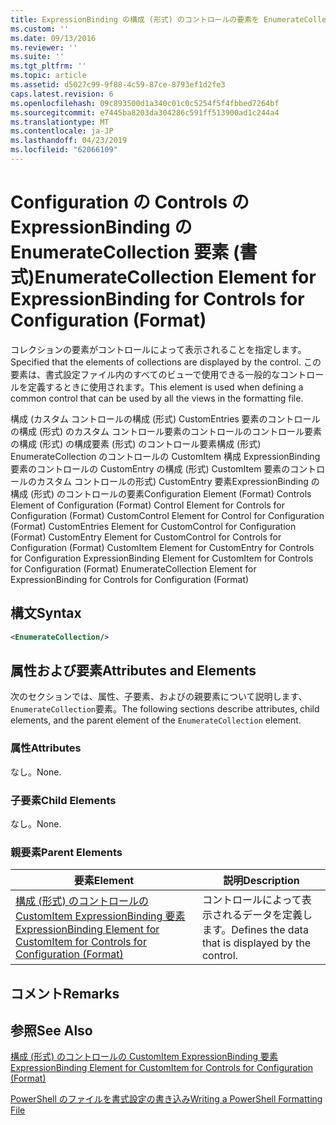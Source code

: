 ```yaml
---
title: ExpressionBinding の構成 (形式) のコントロールの要素を EnumerateCollection |Microsoft Docs
ms.custom: ''
ms.date: 09/13/2016
ms.reviewer: ''
ms.suite: ''
ms.tgt_pltfrm: ''
ms.topic: article
ms.assetid: d5027c99-9f88-4c59-87ce-8793ef1d2fe3
caps.latest.revision: 6
ms.openlocfilehash: 09c893500d1a340c01c0c5254f5f4fbbed7264bf
ms.sourcegitcommit: e7445ba8203da304286c591ff513900ad1c244a4
ms.translationtype: MT
ms.contentlocale: ja-JP
ms.lasthandoff: 04/23/2019
ms.locfileid: "62066109"
---
```

# <a name="enumeratecollection-element-for-expressionbinding-for-controls-for-configuration-format"></a><span data-ttu-id="9f9bd-102">Configuration の Controls の ExpressionBinding の EnumerateCollection 要素 (書式)</span><span class="sxs-lookup"><span data-stu-id="9f9bd-102">EnumerateCollection Element for ExpressionBinding for Controls for Configuration (Format)</span></span>

<span data-ttu-id="9f9bd-103">コレクションの要素がコントロールによって表示されることを指定します。</span><span class="sxs-lookup"><span data-stu-id="9f9bd-103">Specified that the elements of collections are displayed by the control.</span></span> <span data-ttu-id="9f9bd-104">この要素は、書式設定ファイル内のすべてのビューで使用できる一般的なコントロールを定義するときに使用されます。</span><span class="sxs-lookup"><span data-stu-id="9f9bd-104">This element is used when defining a common control that can be used by all the views in the formatting file.</span></span>

<span data-ttu-id="9f9bd-105">構成 (カスタム コントロールの構成 (形式) CustomEntries 要素のコントロールの構成 (形式) のカスタム コントロール要素のコントロールのコントロール要素の構成 (形式) の構成要素 (形式) のコントロール要素構成 (形式) EnumerateCollection のコントロールの CustomItem 構成 ExpressionBinding 要素のコントロールの CustomEntry の構成 (形式) CustomItem 要素のコントロールのカスタム コントロールの形式) CustomEntry 要素ExpressionBinding の構成 (形式) のコントロールの要素</span><span class="sxs-lookup"><span data-stu-id="9f9bd-105">Configuration Element (Format) Controls Element of Configuration (Format) Control Element for Controls for Configuration (Format) CustomControl Element for Control for Configuration (Format) CustomEntries Element for CustomControl for Configuration (Format) CustomEntry Element for CustomControl for Controls for Configuration (Format) CustomItem Element for CustomEntry for Controls for Configuration ExpressionBinding Element for CustomItem for Controls for Configuration (Format) EnumerateCollection Element for ExpressionBinding for Controls for Configuration (Format)</span></span>

## <a name="syntax"></a><span data-ttu-id="9f9bd-106">構文</span><span class="sxs-lookup"><span data-stu-id="9f9bd-106">Syntax</span></span>

```xml
<EnumerateCollection/>
```

## <a name="attributes-and-elements"></a><span data-ttu-id="9f9bd-107">属性および要素</span><span class="sxs-lookup"><span data-stu-id="9f9bd-107">Attributes and Elements</span></span>

<span data-ttu-id="9f9bd-108">次のセクションでは、属性、子要素、およびの親要素について説明します、`EnumerateCollection`要素。</span><span class="sxs-lookup"><span data-stu-id="9f9bd-108">The following sections describe attributes, child elements, and the parent element of the `EnumerateCollection` element.</span></span>

### <a name="attributes"></a><span data-ttu-id="9f9bd-109">属性</span><span class="sxs-lookup"><span data-stu-id="9f9bd-109">Attributes</span></span>

<span data-ttu-id="9f9bd-110">なし。</span><span class="sxs-lookup"><span data-stu-id="9f9bd-110">None.</span></span>

### <a name="child-elements"></a><span data-ttu-id="9f9bd-111">子要素</span><span class="sxs-lookup"><span data-stu-id="9f9bd-111">Child Elements</span></span>

<span data-ttu-id="9f9bd-112">なし。</span><span class="sxs-lookup"><span data-stu-id="9f9bd-112">None.</span></span>

### <a name="parent-elements"></a><span data-ttu-id="9f9bd-113">親要素</span><span class="sxs-lookup"><span data-stu-id="9f9bd-113">Parent Elements</span></span>

|<span data-ttu-id="9f9bd-114">要素</span><span class="sxs-lookup"><span data-stu-id="9f9bd-114">Element</span></span>|<span data-ttu-id="9f9bd-115">説明</span><span class="sxs-lookup"><span data-stu-id="9f9bd-115">Description</span></span>|
|-------------|-----------------|
|[<span data-ttu-id="9f9bd-116">構成 (形式) のコントロールの CustomItem ExpressionBinding 要素</span><span class="sxs-lookup"><span data-stu-id="9f9bd-116">ExpressionBinding Element for CustomItem for Controls for Configuration (Format)</span></span>](./expressionbinding-element-for-customitem-for-controls-for-configuration-format.md)|<span data-ttu-id="9f9bd-117">コントロールによって表示されるデータを定義します。</span><span class="sxs-lookup"><span data-stu-id="9f9bd-117">Defines the data that is displayed by the control.</span></span>|

## <a name="remarks"></a><span data-ttu-id="9f9bd-118">コメント</span><span class="sxs-lookup"><span data-stu-id="9f9bd-118">Remarks</span></span>

## <a name="see-also"></a><span data-ttu-id="9f9bd-119">参照</span><span class="sxs-lookup"><span data-stu-id="9f9bd-119">See Also</span></span>

[<span data-ttu-id="9f9bd-120">構成 (形式) のコントロールの CustomItem ExpressionBinding 要素</span><span class="sxs-lookup"><span data-stu-id="9f9bd-120">ExpressionBinding Element for CustomItem for Controls for Configuration (Format)</span></span>](./expressionbinding-element-for-customitem-for-controls-for-configuration-format.md)

[<span data-ttu-id="9f9bd-121">PowerShell のファイルを書式設定の書き込み</span><span class="sxs-lookup"><span data-stu-id="9f9bd-121">Writing a PowerShell Formatting File</span></span>](./writing-a-powershell-formatting-file.md)
